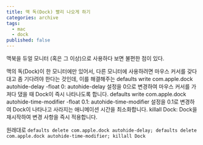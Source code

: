 ```yaml
---
title: 맥 독(Dock) 빨리 나오게 하기
categories: archive
tags:
  - mac
  - dock
published: false
---
```

맥북을 듀얼 모니터 (혹은 그 이상)으로 사용하다 보면 불편한 점이 있다.

맥의 독(Dock)이 한 모니터에만 있어서, 다른 모니터에 사용하려면 마우스 커서를 갖다대고 좀 기다려야 한다는 것인데, 이를 해결해주는 defaults write com.apple.dock autohide-delay -float 0:
autohide-delay 설정을 0으로 변경하여 마우스 커서를 가져다 댔을 때 Dock이 즉시 나타나도록 합니다.
defaults write com.apple.dock autohide-time-modifier -float 0.1:
autohide-time-modifier 설정을 0.1로 변경하여 Dock이 나타나고 사라지는 애니메이션 시간을 최소화합니다.
killall Dock:
Dock을 재시작하여 변경 사항을 즉시 적용합니다.

원래대로
`defaults delete com.apple.dock autohide-delay; defaults delete com.apple.dock autohide-time-modifier; killall Dock`